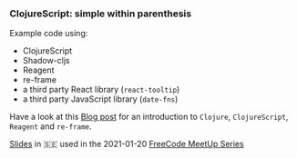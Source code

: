 ### ClojureScript: simple within parenthesis

Example code using:
* ClojureScript
* Shadow-cljs
* Reagent
* re-frame
* a third party React library (`react-tooltip`)
* a third party JavaScript library (`date-fns`)

Have a look at this [Blog post](https://davidvujic.blogspot.com/2021/01/simple-within-parentheses.html) 
for an introduction to `Clojure`, `ClojureScript`, `Reagent` and `re-frame`.


[Slides](https://docs.google.com/presentation/d/1UoB09b2sT3RrZ8L6-ZN9sRGQ8WTnzvI32-M7IXJsEtE/edit?usp=sharing) 
in :sweden: used in the 2021-01-20 [FreeCode MeetUp Series](https://freecode-meetup-series.confetti.events)
